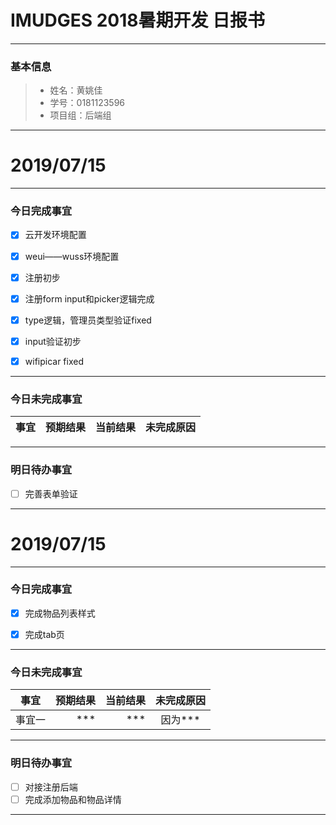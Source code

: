 # IMUDGES 2018暑期开发 日报书
-------


### 基本信息
> * 姓名：黄姚佳
> * 学号：0181123596
> * 项目组：后端组

-------


# 2019/07/15

-------

### 今日完成事宜
- [x]  云开发环境配置
- [x]  weui——wuss环境配置
- [x]  注册初步
- [x]  注册form input和picker逻辑完成
- [x]  type逻辑，管理员类型验证fixed
- [x]  input验证初步
- [x]  wifipicar fixed
        



-----
### 今日未完成事宜


| 事宜     |预期结果| 当前结果  | 未完成原因   | 
| --------   | -----:  | -----:  | :----:  |



------
### 明日待办事宜
- [ ] 完善表单验证
-------

# 2019/07/15

-------

### 今日完成事宜
- [x]  完成物品列表样式
- [x]  完成tab页 


-----
### 今日未完成事宜


| 事宜     |预期结果| 当前结果  | 未完成原因   | 
| --------   | -----:  | -----:  | :----:  |
|  事宜一  | *** | ***  | 因为*** |


------
### 明日待办事宜
- [ ] 对接注册后端
- [ ] 完成添加物品和物品详情
-------

